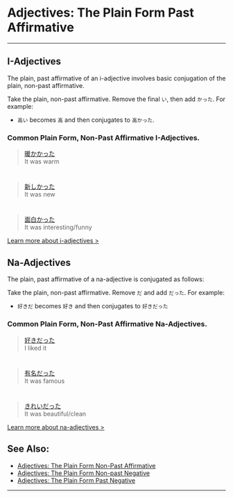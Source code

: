 # Adjectives: The Plain Form Past Affirmative
 ---
## I-Adjectives
The plain, past affirmative of an i-adjective involves basic conjugation of the plain, non-past affirmative.

Take the plain, non-past affirmative. Remove the final `い`, then add `かった`. For example:

* `高い` becomes `高` and then conjugates to `高かった`.

### Common Plain Form, Non-Past Affirmative I-Adjectives.

> [暖かかった]()  
> It was warm

#

> [新しかった]()  
> It was new

#

> [面白かった]()  
> It was interesting/funny

[Learn more about i-adjectives >](i-adjectives)

## Na-Adjectives
The plain, past affirmative of a na-adjective is conjugated as follows:

Take the plain, non-past affirmative. Remove `だ` and add `だった`. For example:  

* `好きだ` becomes `好き` and then conjugates to `好きだった`

### Common Plain Form, Non-Past Affirmative Na-Adjectives.

> [好きだった]()  
> I liked it

#

> [有名だった]()  
> It was famous

#

> [きれいだった]()  
> It was beautiful/clean

[Learn more about na-adjectives >](adjective-naform)

## See Also:
* [Adjectives: The Plain Form Non-Past Affirmative](adjective-informalpresentaffirmative)
* [Adjectives: The Plain Form Non-past Negative](adjective-informalpresentnegative)
* [Adjectives: The Plain Form Past Negative](adjective-informalpastnegative)

 ---
